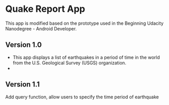 Quake Report App
===================================

This app is modified based on the prototype used in the Beginning Udacity Nanodegree - Android Developer.


Version 1.0
------------
- This app displays a list of earthquakes in a period of time in the world
from the U.S. Geological Survey (USGS) organization.
-

Version 1.1
-------------
Add query function, allow users to specify the time period of earthquake
